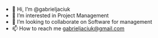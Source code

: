 - 👋 Hi, I’m @gabrieljaciuk
- 👀 I’m interested in Project Management 
- 💞️ I’m looking to collaborate on Software for management 
- 📫 How to reach me gabrieljaciuk@gmail.com

<!---
gabrieljaciuk/gabrieljaciuk is a ✨ special ✨ repository because its `README.md` (this file) appears on your GitHub profile.
You can click the Preview link to take a look at your changes.
--->
